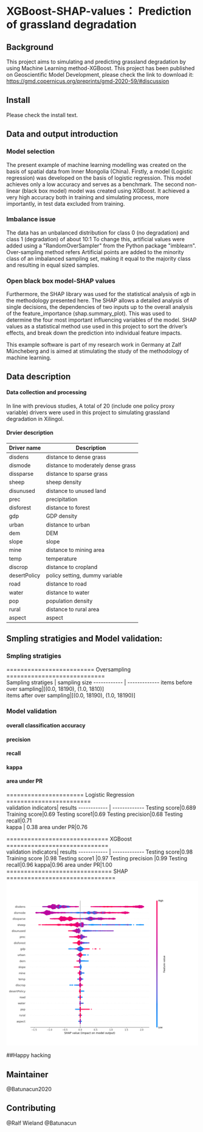 # XGBoost-SHAP-values： Prediction of grassland degradation

## Background
This project aims to simulating and predicting grassland degradation by using Machine Learning method-XGBoost.
This project has been published on Geoscientific Model Development, please check the link to download it: https://gmd.copernicus.org/preprints/gmd-2020-59/#discussion
## Install
Please check the install text. 
## Data and output introduction
### Model selection
The present example of machine learning modelling was created on the basis of spatial data from Inner Mongolia (China). Firstly, a model (Logistic regression) was developed on the basis of logistic regression.  This model achieves only a low accuracy and serves as a benchmark. The second non-linear (black box model) model was created using XGBoost. It achieved a very high accuracy both in training and simulating process, more importantly, in test data excluded from training. 
### Imbalance issue
The data has an unbalanced distribution for class 0 (no degradation) and class 1 (degradation) of about 10:1 To change this, artificial values were added using a "RandomOverSampler" from the Python package "imblearn".
Over-sampling method refers Artificial points are added to the minority class of an imbalanced sampling set, making it equal to the majority class and resulting in equal sized samples.
### Open black box model-SHAP values
Furthermore, the SHAP library was used for the statistical analysis of xgb in the methodology presented here. The SHAP allows a detailed analysis of single decisions, the dependencies of two inputs up to the overall analysis of the feature_importance (shap.summary_plot). This was used to determine the four most important influencing variables of the model.
SHAP values as a statistical method use used in this project to sort the driver’s effects, and break down the prediction into individual feature impacts.

This example software is part of my research work in Germany at Zalf Müncheberg and is aimed at stimulating the study of the methodology of machine learning.

## Data description
#### Data collection and processing
In line with previous studies, A total of 20 (include one policy proxy variable) drivers were used in this project to simulating grassland degradation in Xilingol.
#### Drvier description
Driver name | Description
------------ | -------------
disdens | distance to dense grass  
dismode |distance to moderately dense grass  
dissparse| distance to sparse grass  
sheep|sheep density  
disunused|distance to unused land 
prec|precipitation  
disforest|distance to forest
gdp|GDP density  
urban|distance to urban  
dem|DEM  
slope| slope  
mine|distance to mining area
temp|temperature  
discrop|distance to cropland  
desertPolicy|policy setting, dummy variable  
road|distance to road 
water|distance to  water
pop|population density 
rural|distance to rural area 
aspect|aspect  
## Smpling stratigies and Model validation:
### Smpling stratigies
========================= Oversampling ============================  
Sampling stratiges | sampling size
------------ | -------------
items before over sampling|[(0.0, 18190), (1.0, 1810)]  
items after over sampling|[(0.0, 18190), (1.0, 18190)]  

### Model validation
#### overall classification accuracy
#### precision
#### recall
#### kappa
#### area under PR
====================== Logistic Regression ========================  
validation indicators| results
------------ | -------------
Testing score|0.689
Training score|0.69
Testing score1|0.69
Testing precision|0.68 
Testing recall|0.71   
kappa | 0.38
area under PR|0.76   
  
============================= XGBoost =============================  
validation indicators| results
------------ | -------------
Testing score|0.98
Training score |0.98
Testing score1 |0.97
Testing precision |0.99
Testing recall|0.96
kappa|0.96
area under PR|1.00
============================== SHAP ===============================  
![shap](https://github.com/Batunacun2020/XGBoost-SHAP-values/blob/master/shap2.png)


##Happy hacking
## Maintainer
@Batunacun2020
## Contributing
@Ralf Wieland @Batunacun
